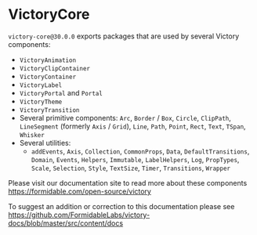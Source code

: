 # VictoryCore

`victory-core@30.0.0` exports packages that are used by several Victory components:

- `VictoryAnimation`
- `VictoryClipContainer`
- `VictoryContainer`
- `VictoryLabel`
- `VictoryPortal` and `Portal`
- `VictoryTheme`
- `VictoryTransition`
- Several primitive components:
  `Arc`, `Border` / `Box`, `Circle`, `ClipPath`, `LineSegment` (formerly `Axis` / `Grid`), `Line`, `Path`, `Point`, `Rect`, `Text`, `TSpan`, `Whisker`
- Several utilities:
  - `addEvents`, `Axis`, `Collection`, `CommonProps`, `Data`, `DefaultTransitions`, `Domain`, `Events`, `Helpers`, `Immutable`, `LabelHelpers`, `Log`, `PropTypes`, `Scale`, `Selection`, `Style`, `TextSize`, `Timer`, `Transitions`, `Wrapper`

Please visit our documentation site to read more about these components
https://formidable.com/open-source/victory

To suggest an addition or correction to this documentation please see https://github.com/FormidableLabs/victory-docs/blob/master/src/content/docs